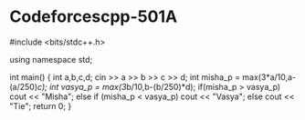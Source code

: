 # Codeforcescpp-501A
#include <bits/stdc++.h>

using namespace std;

int main()
{
  int a,b,c,d;
  cin >> a >> b >> c >> d;
  int misha_p = max(3*a/10,a-(a/250)*c);
  int vasya_p = max(3*b/10,b-(b/250)*d);
  if(misha_p > vasya_p)
    cout << "Misha";
  else if (misha_p < vasya_p)
    cout << "Vasya";
  else
    cout << "Tie";
  return 0;
}
